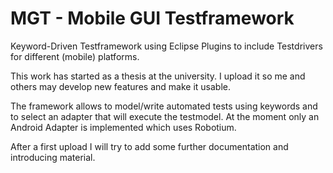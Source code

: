 MGT - Mobile GUI Testframework
============================

Keyword-Driven Testframework using Eclipse Plugins to include Testdrivers for different (mobile) platforms. 

This work has started as a thesis at the university. I upload it so me and others may develop new features and make it usable.

The framework allows to model/write automated tests using keywords and to select an adapter that will execute the testmodel.
At the moment only an Android Adapter is implemented which uses Robotium.

After a first upload I will try to add some further documentation and introducing material.
